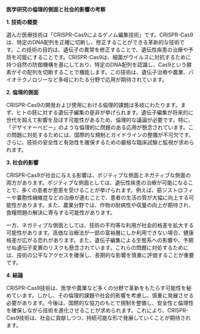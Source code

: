 **医学研究の倫理的側面と社会的影響の考察**

**1. 技術の概要**

選んだ医療技術は「CRISPR-Cas9によるゲノム編集技術」です。CRISPR-Cas9は、特定のDNA配列を正確に切断し、修正することができる革新的な技術です。この技術の目的は、遺伝子の異常を修正することで、遺伝性疾患の治療や予防を可能にすることです。CRISPR-Cas9は、細菌がウイルスに対抗するために持つ自然の防御機構を基にしており、特定のDNA配列を認識し、Cas9という酵素がその配列を切断することで機能します。この技術は、遺伝子治療や農業、バイオテクノロジーなど多岐にわたる分野で応用が期待されています。

**2. 倫理的側面**

CRISPR-Cas9の開発および使用における倫理的課題は多岐にわたります。まず、ヒトの胚に対する遺伝子編集の是非が挙げられます。遺伝子編集が将来的に世代を超えて影響を及ぼす可能性があるため、倫理的な議論が必要です。特に、「デザイナーベビー」のような倫理的に問題のある応用が懸念されています。この問題に対処するためには、国際的な規制とガイドラインの整備が不可欠です。さらに、技術の安全性と有効性を確保するための厳格な臨床試験と監視が求められます。

**3. 社会的影響**

CRISPR-Cas9が社会に与える影響は、ポジティブな側面とネガティブな側面の両方があります。ポジティブな側面としては、遺伝性疾患の治療が可能になることで、多くの患者が恩恵を受けることが挙げられます。例えば、筋ジストロフィーや嚢胞性線維症などの治療が進むことで、患者の生活の質が大幅に向上する可能性があります。また、農業分野では、作物の耐病性や収量の向上が期待され、食糧問題の解決に寄与する可能性があります。

一方、ネガティブな側面としては、技術の不均等な利用が社会的格差を拡大する可能性があります。高価な治療法が一部の富裕層にしか利用できない場合、健康格差が広がる恐れがあります。また、遺伝子編集による生態系への影響や、予期せぬ遺伝子変異のリスクも懸念されています。これらの問題に対処するためには、技術の公平なアクセスを確保し、長期的な影響を慎重に評価することが重要です。

**4. 結論**

CRISPR-Cas9技術は、医学や農業など多くの分野で革新をもたらす可能性を秘めています。しかし、その倫理的課題や社会的影響を考慮し、慎重に発展させる必要があります。今後は、国際的な協力のもとで規制を整備し、安全性と倫理性を確保しながら技術を進化させることが求められます。これにより、CRISPR-Cas9技術は、社会に貢献しつつ、持続可能な形で発展していくことが期待されます。